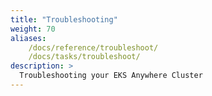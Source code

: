 ```yaml
---
title: "Troubleshooting"
weight: 70
aliases:
    /docs/reference/troubleshoot/
    /docs/tasks/troubleshoot/
description: >
  Troubleshooting your EKS Anywhere Cluster
---
```

